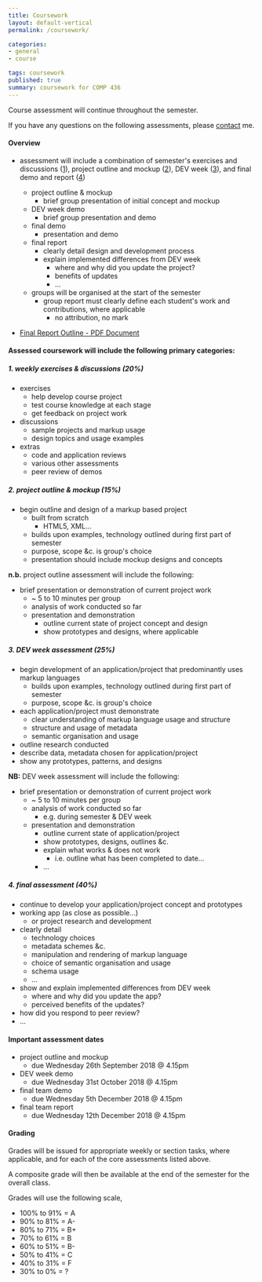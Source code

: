 ```yaml
---
title: Coursework
layout: default-vertical
permalink: /coursework/

categories:
- general
- course

tags: coursework
published: true
summary: coursework for COMP 436
---
```


Course assessment will continue throughout the semester.

If you have any questions on the following assessments, please [contact](/contact) me.

#### Overview

* assessment will include a combination of semester's exercises and discussions ([1](#assessment1)), project outline and mockup ([2](#assessment2)), DEV week ([3](#assessment3)), and final demo and report ([4](#assessment4))
  * project outline & mockup
    * brief group presentation of initial concept and mockup
  * DEV week demo
    * brief group presentation and demo
  * final demo
    * presentation and demo
  * final report
    * clearly detail design and development process
    * explain implemented differences from DEV week
      * where and why did you update the project?
      * benefits of updates
      * ...
  * groups will be organised at the start of the semester
    * group report must clearly define each student's work and contributions, where applicable
      * no attribution, no mark

* [Final Report Outline - PDF Document](/assets/docs/extras/comp436-final-report-outline-2018.pdf)

#### Assessed coursework will include the following primary categories:

<a id="assessment1"></a>

##### 1. weekly exercises & discussions (20%)

* exercises
  * help develop course project
  * test course knowledge at each stage
  * get feedback on project work
* discussions
  * sample projects and markup usage
  * design topics and usage examples
* extras
  * code and application reviews
  * various other assessments
  * peer review of demos

<a id="assessment2"></a>

##### 2. project outline & mockup (15%)

* begin outline and design of a markup based project
  * built from scratch
    * HTML5, XML...
  * builds upon examples, technology outlined during first part of semester
  * purpose, scope &c. is group's choice
  * presentation should include mockup designs and concepts

**n.b.** project outline assessment will include the following:

* brief presentation or demonstration of current project work
  * ~ 5 to 10 minutes per group
  * analysis of work conducted so far
  * presentation and demonstration
    * outline current state of project concept and design
    * show prototypes and designs, where applicable

<a id="assessment3"></a>

##### 3. DEV week assessment (25%)

* begin development of an application/project that predominantly uses markup languages
  * builds upon examples, technology outlined during first part of semester
  * purpose, scope &c. is group's choice
* each application/project must demonstrate
  * clear understanding of markup language usage and structure
  * structure and usage of metadata
  * semantic organisation and usage
* outline research conducted
* describe data, metadata chosen for application/project
* show any prototypes, patterns, and designs

**NB:** DEV week assessment will include the following:

* brief presentation or demonstration of current project work
  * ~ 5 to 10 minutes per group
  * analysis of work conducted so far
    * e.g. during semester & DEV week
  * presentation and demonstration
    * outline current state of application/project
    * show prototypes, designs, outlines &c.
    * explain what works & does not work
      * i.e. outline what has been completed to date...
    * ...

<a id="assessment4"></a>

##### 4. final assessment (40%)

* continue to develop your application/project concept and prototypes
* working app (as close as possible...)
  * or project research and development
* clearly detail
  * technology choices
  * metadata schemes &c.
  * manipulation and rendering of markup language
  * choice of semantic organisation and usage
  * schema usage
  * ...
* show and explain implemented differences from DEV week
  * where and why did you update the app?
  * perceived benefits of the updates?
* how did you respond to peer review?
* ...

#### Important assessment dates

* project outline and mockup
  * due Wednesday 26th September 2018 @ 4.15pm
* DEV week demo
  * due Wednesday 31st October 2018 @ 4.15pm
* final team demo
  * due Wednesday 5th December 2018 @ 4.15pm
* final team report
  * due Wednesday 12th December 2018 @ 4.15pm

#### Grading

Grades will be issued for appropriate weekly or section tasks, where applicable, and for each of the core assessments listed above.

A composite grade will then be available at the end of the semester for the overall class.

Grades will use the following scale,

  * 100% to 91% = A
  * 90% to 81%  = A-
  * 80% to 71%  = B+
  * 70% to 61%  = B
  * 60% to 51%  = B-
  * 50% to 41%  = C
  * 40% to 31%  = F
  * 30% to 0%   = ?
